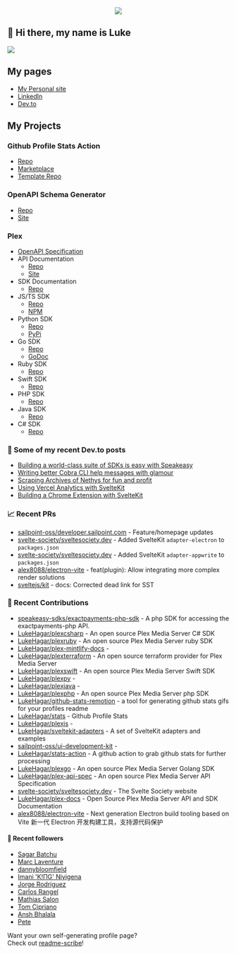<div align="center">
   <img src="https://raw.githubusercontent.com/LukeHagar/github-stats-remotion/main/out/readme.gif">
</div>

## 👋 Hi there, my name is Luke

<a href="https://hits.seeyoufarm.com"><img src="https://hits.seeyoufarm.com/api/count/incr/badge.svg?url=https%3A%2F%2Fgithub.com%2Flukehagar1212%2Fhit-counter&count_bg=%2384A1FF&title_bg=%23445DD3&icon=mocha.svg&icon_color=%23E7E7E7&title=Views&edge_flat=false"/></a>


## My pages
- [My Personal site](https://lukehagar.com/)
- [LinkedIn](https://www.linkedin.com/in/lukehagar/)
- [Dev.to](https://dev.to/lukehagar)

## My Projects

### Github Profile Stats Action
- [Repo](https://github.com/LukeHagar/stats-action)
- [Marketplace](https://github.com/marketplace/actions/profile-stats)
- [Template Repo](https://github.com/LukeHagar/stats)

### OpenAPI Schema Generator
- [Repo](https://github.com/LukeHagar/openapi-definition-generator/)
- [Site](https://oas-def-gen.lukehagar.com)

### Plex
- [OpenAPI Specification](https://github.com/LukeHagar/plex-api-spec)
- API Documentation
   - [Repo](https://github.com/LukeHagar/plex-docs) 
   - [Site](https://plexapi.dev)
- SDK Documentation
   - [Repo](https://github.com/LukeHagar/plex-sdk-docs)
- JS/TS SDK
   - [Repo](https://github.com/LukeHagar/plexjs) 
   - [NPM](https://www.npmjs.com/package/@lukehagar/plexjs)
- Python SDK
   - [Repo](https://github.com/LukeHagar/plexpy) 
   - [PyPi](https://pypi.org/project/plex-api-client/)
- Go SDK
   - [Repo](https://github.com/LukeHagar/plexgo)
   - [GoDoc](https://pkg.go.dev/github.com/LukeHagar/plexgo)
- Ruby SDK
   - [Repo](https://github.com/LukeHagar/plexruby)
- Swift SDK
   - [Repo](https://github.com/LukeHagar/plexswift)
- PHP SDK
   - [Repo](https://github.com/LukeHagar/plexphp)
- Java SDK
   - [Repo](https://github.com/LukeHagar/plexjava)
- C# SDK
   - [Repo](https://github.com/LukeHagar/plexcsharp)




### 📜 Some of my recent Dev.to posts

- [Building a world-class suite of SDKs is easy with Speakeasy](https://dev.to/lukehagar/building-a-world-class-suite-of-sdks-is-easy-with-speakeasy-37ba)
- [Writing better Cobra CLI help messages with glamour](https://dev.to/lukehagar/writing-better-cobra-cli-help-messages-with-glamour-1525)
- [Scraping Archives of Nethys for fun and profit](https://dev.to/lukehagar/scraping-archives-of-nethys-for-fun-and-profit-3ll3)
- [Using Vercel Analytics with SvelteKit](https://dev.to/lukehagar/using-vercel-analytics-with-sveltekit-381j)
- [Building a Chrome Extension with SvelteKit](https://dev.to/lukehagar/building-a-chrome-extension-with-sveltekit-3kb)

### 📈 Recent PRs

- [sailpoint-oss/developer.sailpoint.com](https://github.com/sailpoint-oss/developer.sailpoint.com/pull/494) - Feature/homepage updates
- [svelte-society/sveltesociety.dev](https://github.com/svelte-society/sveltesociety.dev/pull/591) - Added SvelteKit `adapter-electron` to `packages.json`
- [svelte-society/sveltesociety.dev](https://github.com/svelte-society/sveltesociety.dev/pull/590) - Added SvelteKit `adapter-appwrite` to `packages.json`
- [alex8088/electron-vite](https://github.com/alex8088/electron-vite/pull/412) - feat(plugin): Allow integrating more complex render solutions
- [sveltejs/kit](https://github.com/sveltejs/kit/pull/11841) - docs: Corrected dead link for SST

### 👷 Recent Contributions

- [speakeasy-sdks/exactpayments-php-sdk](https://github.com/speakeasy-sdks/exactpayments-php-sdk) - A php SDK for accessing the exactpayments-php API.
- [LukeHagar/plexcsharp](https://github.com/LukeHagar/plexcsharp) - An open source Plex Media Server C# SDK
- [LukeHagar/plexruby](https://github.com/LukeHagar/plexruby) - An open source Plex Media Server ruby SDK
- [LukeHagar/plex-mintlify-docs](https://github.com/LukeHagar/plex-mintlify-docs) - 
- [LukeHagar/plexterraform](https://github.com/LukeHagar/plexterraform) - An open source terraform provider for Plex Media Server
- [LukeHagar/plexswift](https://github.com/LukeHagar/plexswift) - An open source Plex Media Server Swift SDK
- [LukeHagar/plexpy](https://github.com/LukeHagar/plexpy) - 
- [LukeHagar/plexjava](https://github.com/LukeHagar/plexjava) - 
- [LukeHagar/plexphp](https://github.com/LukeHagar/plexphp) - An open source Plex Media Server php SDK
- [LukeHagar/github-stats-remotion](https://github.com/LukeHagar/github-stats-remotion) - a tool for generating github stats gifs for your profiles readme
- [LukeHagar/stats](https://github.com/LukeHagar/stats) - Github Profile Stats
- [LukeHagar/plexjs](https://github.com/LukeHagar/plexjs) - 
- [LukeHagar/sveltekit-adapters](https://github.com/LukeHagar/sveltekit-adapters) - A set of SvelteKit adapters and examples
- [sailpoint-oss/ui-development-kit](https://github.com/sailpoint-oss/ui-development-kit) - 
- [LukeHagar/stats-action](https://github.com/LukeHagar/stats-action) - A github action to grab github stats for further processing
- [LukeHagar/plexgo](https://github.com/LukeHagar/plexgo) - An open source Plex Media Server Golang SDK
- [LukeHagar/plex-api-spec](https://github.com/LukeHagar/plex-api-spec) - An open source Plex Media Server API Specification
- [svelte-society/sveltesociety.dev](https://github.com/svelte-society/sveltesociety.dev) - The Svelte Society website
- [LukeHagar/plex-docs](https://github.com/LukeHagar/plex-docs) - Open Source Plex Media Server API and SDK Documentation
- [alex8088/electron-vite](https://github.com/alex8088/electron-vite) - Next generation Electron build tooling based on Vite 新一代 Electron 开发构建工具，支持源代码保护

#### 👯 Recent followers

- [Sagar Batchu](https://github.com/simplesagar)
- [Marc Laventure](https://github.com/marclave)
- [dannybloomfield](https://github.com/dannybloomfield)
- [Imani &#39;K!ΠG&#39; Niyigena ](https://github.com/ImaniAN)
- [Jorge Rodriguez](https://github.com/jorgerdz)
- [Carlos Rangel](https://github.com/CarlosRangel17)
- [Mathias Salon](https://github.com/mscreativo)
- [Tom Cipriano](https://github.com/tomcipriani)
- [Ansh Bhalala](https://github.com/bhalalansh)
- [Pete](https://github.com/virtuoushub)

Want your own self-generating profile page?   
Check out [readme-scribe](https://github.com/muesli/readme-scribe)!


